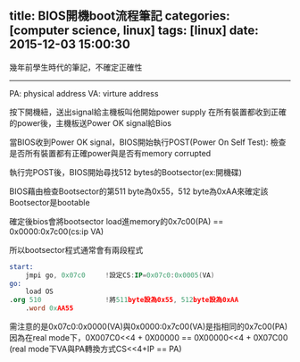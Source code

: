 title: BIOS開機boot流程筆記
categories: [computer science, linux]
tags: [linux]
date: 2015-12-03 15:00:30
---
幾年前學生時代的筆記，不確定正確性

-------------------------------------------------------------------------------

PA: physical address
VA: virture address


按下開機紐，送出signal給主機板叫他開始power supply
在所有裝置都收到正確的power後，主機板送Power OK signal給Bios
<!-- more -->

當BIOS收到Power OK signal，BIOS開始執行POST(Power On Self Test):
檢查是否所有裝置都有正確power與是否有memory corrupted

執行完POST後，BIOS開始尋找512 bytes的Bootsector(ex:開機碟)

BIOS藉由檢查Bootsector的第511 byte為0x55，512 byte為0xAA來確定該Bootsector是bootable

確定後bios會將bootsector load進memory的0x7c00(PA) == 0x0000:0x7c00(cs:ip VA)

所以bootsector程式通常會有兩段程式
``` nasm
start:
    jmpi go, 0x07c0     !設定CS:IP=0x07c0:0x0005(VA)
go:
    load OS
.org 510                !將511byte設為0x55, 512byte設為0xAA
    .word 0xAA55
```
需注意的是0x07c0:0x0000(VA)與0x0000:0x7c00(VA)是指相同的0x7c00(PA)
因為在real mode下，0X007C0<<4 + 0X00000 == 0X00000<<4 + 0X07C00
(real mode下VA與PA轉換方式CS<<4+IP == PA)

